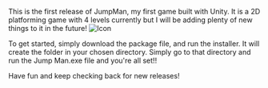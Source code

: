This is the first release of JumpMan, my first game built with Unity. It is a 2D platforming game with 4 levels currently but I will be adding plenty of new things to it in the future! ![Icon](https://github.com/tylerlight071/Jump-Man-Game/assets/131891127/33df4962-b382-4e84-b3c0-8db5edd7e408)

To get started, simply download the package file, and run the installer. It will create the folder in your chosen directory. Simply go to that directory and run the Jump Man.exe file and you're all set!!

Have fun and keep checking back for new releases!

